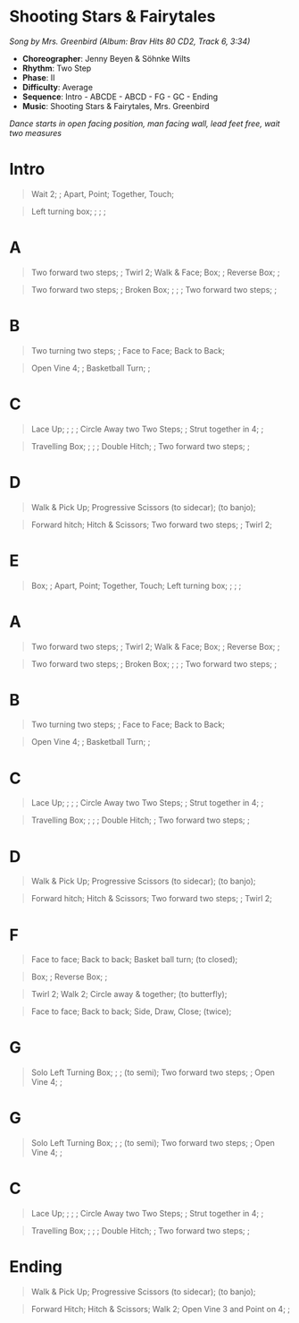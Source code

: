 # Shooting Stars & Fairytales
*Song by Mrs. Greenbird (Album: Brav Hits 80 CD2, Track 6, 3:34)*

* **Choreographer**: Jenny Beyen & Söhnke Wilts
* **Rhythm**: Two Step
* **Phase**: II
* **Difficulty**: Average
* **Sequence**: Intro - ABCDE - ABCD - FG - GC - Ending
* **Music**: Shooting Stars & Fairytales, Mrs. Greenbird

*Dance starts in open facing position, man facing wall, lead feet free, wait two measures*

# Intro

> Wait 2; ; Apart, Point; Together, Touch;

> Left turning box; ; ; ;

# A

> Two forward two steps; ; Twirl 2; Walk & Face; Box; ; Reverse Box; ;

> Two forward two steps; ; Broken Box; ; ; ; Two forward two steps; ;

# B

> Two turning two steps; ; Face to Face; Back to Back;

> Open Vine 4; ; Basketball Turn; ;

# C

> Lace Up; ; ; ; Circle Away two Two Steps; ; Strut together in 4; ;

> Travelling Box; ; ; ; Double Hitch; ; Two forward two steps; ;

# D

> Walk & Pick Up; Progressive Scissors (to sidecar); (to banjo);

> Forward hitch; Hitch & Scissors; Two forward two steps; ; Twirl 2;

# E

> Box; ; Apart, Point; Together, Touch; Left turning box; ; ; ;


# A

> Two forward two steps; ; Twirl 2; Walk & Face; Box; ; Reverse Box; ;

> Two forward two steps; ; Broken Box; ; ; ; Two forward two steps; ;

# B

> Two turning two steps; ; Face to Face; Back to Back;

> Open Vine 4; ; Basketball Turn; ;

# C

> Lace Up; ; ; ; Circle Away two Two Steps; ; Strut together in 4; ;

> Travelling Box; ; ; ; Double Hitch; ; Two forward two steps; ;

# D

> Walk & Pick Up; Progressive Scissors (to sidecar); (to banjo);

<!-- Forward hitch; Hitch & Scissors; Two forward two steps; ; Twirl 2 (to open);-->

> Forward hitch; Hitch & Scissors; Two forward two steps; ; Twirl 2;

# F

> Face to face; Back to back; Basket ball turn; (to closed);

> Box; ; Reverse Box; ;

> Twirl 2; Walk 2; Circle away & together; (to butterfly);

> Face to face; Back to back; Side, Draw, Close; (twice);

<!--# F

> Step, Clap (twice); ; Circle away & together; (to semi);

> Rock the Boat; (twice); Circle away & together; (to open);

> Step, Clap (twice); ; Circle away & together; (to semi);

> Rock the Boat; (twice); Circle away & together; (to face);
-->

# G

> Solo Left Turning Box; ; ; (to semi); Two forward two steps; ; Open Vine 4; ;

# G

> Solo Left Turning Box; ; ; (to semi); Two forward two steps; ; Open Vine 4; ;

# C

> Lace Up; ; ; ; Circle Away two Two Steps; ; Strut together in 4; ;

> Travelling Box; ; ; ; Double Hitch; ; Two forward two steps; ;

# Ending

> Walk & Pick Up; Progressive Scissors (to sidecar); (to banjo);

> Forward Hitch; Hitch & Scissors; Walk 2; Open Vine 3 and Point on 4; ;
